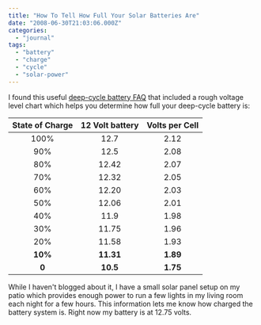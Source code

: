 ```yaml
---
title: "How To Tell How Full Your Solar Batteries Are"
date: "2008-06-30T21:03:06.000Z"
categories: 
  - "journal"
tags: 
  - "battery"
  - "charge"
  - "cycle"
  - "solar-power"
---
```


I found this useful [deep-cycle battery FAQ](http://www.windsun.com/Batteries/Battery_FAQ.htm) that included a rough voltage level chart which helps you determine how full your deep-cycle battery is:

| State of Charge | 12 Volt battery | Volts per Cell |
| :-: | :-: | :-: |
| 100% | 12.7 | 2.12 |
| 90% | 12.5 | 2.08 |
| 80% | 12.42 | 2.07 |
| 70% | 12.32 | 2.05 |
| 60% | 12.20 | 2.03 |
| 50% | 12.06 | 2.01 |
| 40% | 11.9 | 1.98 |
| 30% | 11.75 | 1.96 |
| 20% | 11.58 | 1.93 |
| **10%** | **11.31** | **1.89** |
| **0** | **10.5** | **1.75** |

While I haven't blogged about it, I have a small solar panel setup on my patio which provides enough power to run a few lights in my living room each night for a few hours. This information lets me know how charged the battery system is. Right now my battery is at 12.75 volts.

